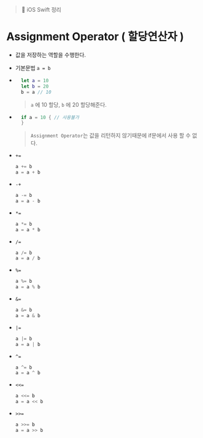 > 📝 iOS Swift 정리   

# Assignment Operator ( 할당연산자 )

- 값을 저장하는 역할을 수행한다.

- 기본문법  `a = b`

- ```swift
    let a = 10
    let b = 20
    b = a // 10
    ```
    > `a` 에 10 할당, `b` 에 20 할당해준다.
    
- ```swift
    if a = 10 { // 사용불가
    }
    ```
    > `Assignment Operator`는 값을 리턴하지 않기때문에 if문에서 사용 할 수 없다. 
   
- `+=`
   ```swift
   a += b
   a = a + b
   ```

- `-+`
   ```swift
   a -= b
   a = a - b
   ```

- `*=`
   ```swift
   a *= b
   a = a * b
   ```

- `/=`
   ```swift
   a /= b
   a = a / b
   ```

- `%=`
   ```swift
   a %= b
   a = a % b
   ```

- `&=`
   ```swift
   a &= b
   a = a & b
   ```

- `|=`
   ```swift
   a |= b
   a = a | b
   ```

- `^=`
   ```swift
   a ^= b
   a = a ^ b
   ```

- `<<=`
   ```swift
   a <<= b
   a = a << b
   ```

- `>>=`
   ```swift
   a >>= b
   a = a >> b
   ```
